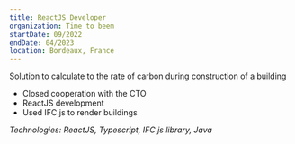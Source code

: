 ```yaml
---
title: ReactJS Developer
organization: Time to beem
startDate: 09/2022
endDate: 04/2023
location: Bordeaux, France
---
```


Solution to calculate to the rate of carbon during construction of a building

- Closed cooperation with the CTO
- ReactJS development
- Used IFC.js to render buildings

*Technologies: ReactJS, Typescript, IFC.js library, Java*
